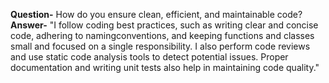 **Question-** How do you ensure clean, efficient, and maintainable code?
**Answer-** "I follow coding best practices, such as writing clear and concise code, adhering to namingconventions, and keeping functions and classes small and focused on a single responsibility. I also perform code reviews and use static code analysis tools to detect potential issues. Proper documentation and writing unit tests also help in maintaining code quality."
